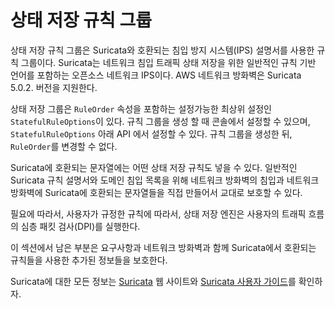 # 상태 저장 규칙 그룹

상태 저장 규칙 그룹은 Suricata와 호환되는 침입 방지 시스템(IPS) 설명서를 사용한 규칙 그룹이다. Suricata는 네트워크 침입 트래픽 상태 저장을 위한 일반적인 규칙 기반 언어를 포함하는 오픈소스 네트워크 IPS이다. AWS 네트워크 방화벽은 Suricata 5.0.2. 버전을 지원한다.

상태 저장 그룹은 `RuleOrder` 속성을 포함하는 설정가능한 최상위 설정인 `StatefulRuleOptions`이 있다. 규칙 그룹을 생성 할 때 콘솔에서 설정할 수 있으며, `StatefulRuleOptions` 아래 API 에서 설정할 수 있다. 규칙 그룹을 생성한 뒤, `RuleOrder`를 변경할 수 없다. 

Suricata에 호환되는 문자열에는 어떤 상태 저장 규칙도 넣을 수 있다.
일반적인 Suricata 규칙 설명서와 도메인 침입 목록을 위해 네트워크 방화벽의 침입과 네트워크 방화벽에 Suricata에 호환되는 문자열들을 직접 만들어서 교대로 보호할 수 있다.  

필요에 따라서, 사용자가 규정한 규칙에 따라서, 상태 저장 엔진은 사용자의 트래픽 흐름의 심층 패킷 검사(DPI)를 실행한다.

이 섹션에서 남은 부분은 요구사항과 네트워크 방화벽과 함께 Suricata에서 호환되는 규칙들을 사용한 추가된 정보들을 보호한다.

Suricata에 대한 모든 정보는 [Suricata](https://suricata.io/) 웹 사이트와 [Suricata 사용자 가이드](https://suricata.readthedocs.io/en/suricata-5.0.2/)를 확인하자.
